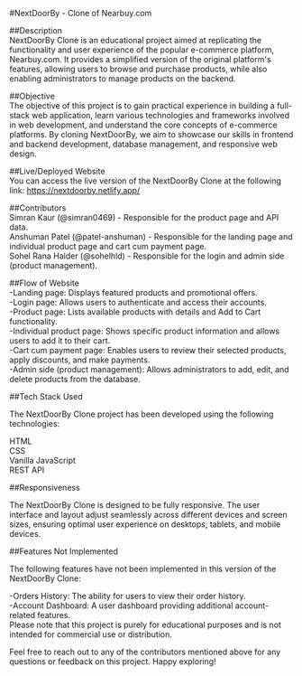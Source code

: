 #NextDoorBy - Clone of Nearbuy.com  
  
##Description  
NextDoorBy Clone is an educational project aimed at replicating the functionality and user experience of the popular e-commerce platform, Nearbuy.com. It provides a simplified version of the original platform's features, allowing users to browse and purchase products, while also enabling administrators to manage products on the backend.  
  
##Objective  
The objective of this project is to gain practical experience in building a full-stack web application, learn various technologies and frameworks involved in web development, and understand the core concepts of e-commerce platforms. By cloning NextDoorBy, we aim to showcase our skills in frontend and backend development, database management, and responsive web design.  
  
##Live/Deployed Website  
You can access the live version of the NextDoorBy Clone at the following link: https://nextdoorby.netlify.app/  
  
##Contributors  
Simran Kaur (@simran0469) - Responsible for the product page and API data.  
Anshuman Patel (@patel-anshuman) - Responsible for the landing page and individual product page and cart cum payment page.  
Sohel Rana Halder (@sohelhld) - Responsible for the login and admin side (product management).  
  
##Flow of Website  
-Landing page: Displays featured products and promotional offers.  
-Login page: Allows users to authenticate and access their accounts.  
-Product page: Lists available products with details and Add to Cart functionality.  
-Individual product page: Shows specific product information and allows users to add it to their cart.  
-Cart cum payment page: Enables users to review their selected products, apply discounts, and make payments.  
-Admin side (product management): Allows administrators to add, edit, and delete products from the database.  
  
##Tech Stack Used  
  
The NextDoorBy Clone project has been developed using the following technologies:  
  
HTML  
CSS  
Vanilla JavaScript  
REST API  
  
##Responsiveness  
  
The NextDoorBy Clone is designed to be fully responsive. The user interface and layout adjust seamlessly across different devices and screen sizes, ensuring optimal user experience on desktops, tablets, and mobile devices.  
  
##Features Not Implemented  
  
The following features have not been implemented in this version of the NextDoorBy Clone:  
  
-Orders History: The ability for users to view their order history.  
-Account Dashboard: A user dashboard providing additional account-related features.  
Please note that this project is purely for educational purposes and is not intended for commercial use or distribution.  
  
Feel free to reach out to any of the contributors mentioned above for any questions or feedback on this project. Happy exploring!  
